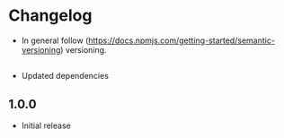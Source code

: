 # Changelog

* In general follow (https://docs.npmjs.com/getting-started/semantic-versioning) versioning.

## <next>
* Updated dependencies

## 1.0.0
* Initial release
